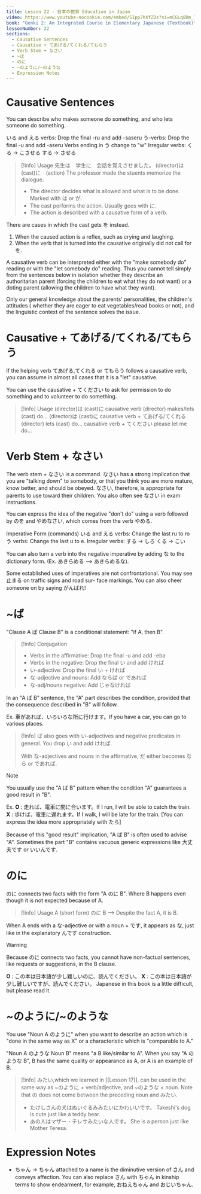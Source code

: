 ```yaml
---
title: Lesson 22 - 日本の教育 Education in Japan
video: https://www.youtube-nocookie.com/embed/5Ipp7hXfZDs?si=mCGLq8Dm_lRG_1fq
book: "Genki 2: An Integrated Course in Elementary Japanese (Textbook)"
lessonNumber: 22
sections:
  - Causative Sentences
  - Causative + てあげる/てくれる/てもらう
  - Verb Stem + なさい
  - ~ば
  - のに
  - ~のように/~のような
  - Expression Notes
---
```


# Causative Sentences

You can describe who makes someone do something, and who lets someone do something.

いる and える verbs: Drop the final -ru and add -saseru
う-verbs: Drop the final -u and add -aseru
Verbs ending in う change to "w"
Irregular verbs:
くる -> こさせる
する -> させる

> [!info] Usage
> 先生は　学生に　会話を覚えさせました。
> (director)は　(cast)に　(action)
> The professor made the stuents memorize the dialogue.
>
> - The director decides what is allowed and what is to be done. Marked with は or が.
> - The cast performs the action. Usually goes with に.
> - The action is described with a causative form of a verb.

There are cases in which the cast gets を instead.

1. When the caused action is a reflex, such as crying and laughing.
2. When the verb that is turned into the causative originally did not call for を.

A causative verb can be interpreted either with the "make somebody do" reading or with the "let somebody do" reading. Thus you cannot tell simply from the sentences below in isolation whether they describe an authoritarian parent (forcing the children to eat what they do not want) or a doting parent (allowing the children to have what they want).

Only our general knowledge about the parents' personalities, the children's attitudes ( whether they are eager to eat vegetables/read books or not), and the linguistic context of the sentence solves the issue.

# Causative + てあげる/てくれる/てもらう

If the helping verb てあげる,てくれる or てもらう follows a causative verb, you can assume in almost all cases that it is a "let" causative.

You can use the causative + てください to ask for permission to do something and to volunteer to do something.

> [!info] Usage
> (director)は (cast)に causative verb (director) makes/lets (cast) do...
> (director)は (cast)に causative verb + てあげる/てくれる (director) lets (cast) do...
> causative verb + てください please let me do...

# Verb Stem + なさい

The verb stem + なさい is a command. なさい has a strong implication that you are "talking down" to somebody, or that you think you are more mature, know better, and should be obeyed. なさい, therefore, is appropriate for parents to use toward their children. You also often see なさい in exam instructions.

You can express the idea of the negative "don't do" using a verb followed by のを and やめなさい, which comes from the verb やめる.

Imperative Form (commands)
いる and える verbs: Change the last ru to ro
う verbs: Change the last u to e.
Irregular verbs:
する -> しろ
くる -> こい

You can also turn a verb into the negative imperative by adding な to the dictionary form. (Ex. あきらめる --> あきらめるな).

Some established uses of imperatives are not confrontational. You may see 止まる on traffic signs and road sur- face markings. You can also cheer someone on by saying がんばれ!

# ~ば

"Clause A ば Clause B" is a conditional statement: "if A, then B".

> [!info] Conjugation
>
> - Verbs in the affirmative: Drop the final -u and add -eba
> - Verbs in the negative: Drop the final い and add ければ
> - い-adjective: Drop the final い + ければ
> - な-adjective and nouns: Add ならば or であれば
> - な-adj/nouns negative: Add じゃなければ

In an "A ば B" sentence, the "A" part describes the condition, provided that the consequence described in "B" will follow.

Ex. 車があれば、いろいろな所に行けます。If you have a car, you can go to various places.

> [!info]
> ば also goes with い-adjectives and negative predicates in general. You drop い and add ければ.
>
> With な-adjectives and nouns in the affirmative, だ either becomes なら or であれば.

> [!note]
> You usually use the "A ば B" pattern when the condition "A" guarantees a good result in "B".
>
> Ex.
> **O** : 走れば、電車に間に合います。If I run, I will be able to catch the train.
> **X** : 歩けば、電車に遅れます。If I walk, I will be late for the train. [You can express the idea more appropriately with たら]

Because of this "good result" implication, "A ば B" is often used to advise "A". Sometimes the part "B" contains vacuous generic expressions like 大丈夫です or いいんです.

# のに

のに connects two facts with the form "A のに B". Where B happens even though it is not expected because of A.

> [!info] Usage
> A (short form) のに B --> Despite the fact A, it is B.

When A ends with a な-adjective or with a noun + です, it appears as な, just like in the explanatory んです construction.

> [!warning]
> Because のに connects two facts, you cannot have non-factual sentences, like requests or suggestions, in the B clause.
>
> **O** : この本は日本語が少し難しいのに、読んでください。
> **X** : この本は日本語が少し難しいですが、読んでください。
> Japanese in this book is a little difficult, but please read it.

# ~のように/~のような

You use "Noun A のように" when you want to describe an action which is "done in the same way as X" or a characteristic which is "comparable to A."

"Noun A のような Noun B" means "a B like/similar to A". When you say "A のような B", B has the same quality or appearance as A, or A is an example of B.

> [!info]
> みたい,which we learned in [[Lesson 17]], can be used in the same way as ~のように + verb/adjective, and ~のような + noun. Note that の does not come between the preceding noun and みたい.
>
> - たけしさんの犬はぬいぐるみみたいにかわいいです。
>   Takeshi's dog is cute just like a teddy bear.
> - あの人はマザー・テレサみたいな人です。
>   She is a person just like Mother Teresa.

# Expression Notes

- ちゃん -> ちゃん attached to a name is the diminutive version of さん and conveys affection. You can also replace さん with ちゃん in kinship terms to show endearment, for example, おねえちゃん and おじいちゃん.
